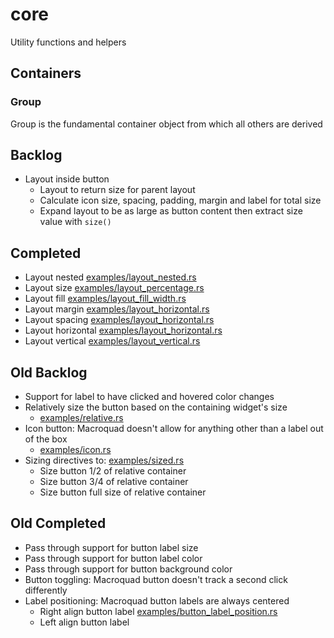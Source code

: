 # core
Utility functions and helpers

## Containers

### Group
Group is the fundamental container object from which all others are derived

## Backlog
* Layout inside button
  * Layout to return size for parent layout
  * Calculate icon size, spacing, padding, margin and label for total size
  * Expand layout to be as large as button content then extract size value with `size()`

## Completed
* Layout nested [examples/layout_nested.rs](examples/layout_nested.rs)
* Layout size [examples/layout_percentage.rs](examples/layout_percentage.rs)
* Layout fill [examples/layout_fill_width.rs](examples/layout_fill_width.rs)
* Layout margin [examples/layout_horizontal.rs](examples/layout_horizontal.rs)
* Layout spacing [examples/layout_horizontal.rs](examples/layout_horizontal.rs)
* Layout horizontal [examples/layout_horizontal.rs](examples/layout_horizontal.rs)
* Layout vertical [examples/layout_vertical.rs](examples/layout_vertical.rs)

## Old Backlog
* Support for label to have clicked and hovered color changes
* Relatively size the button based on the containing widget's size
  * [examples/relative.rs](exmamples/relative.rs)
* Icon button: Macroquad doesn't allow for anything other than a label out of the box 
  * [examples/icon.rs](exmamples/icon.rs)
* Sizing directives to: [examples/sized.rs](exmamples/sized.rs)
  * Size button 1/2 of relative container
  * Size button 3/4 of relative container
  * Size button full size of relative container

## Old Completed
* Pass through support for button label size
* Pass through support for button label color
* Pass through support for button background color
* Button toggling: Macroquad button doesn't track a second click differently
* Label positioning: Macroquad button labels are always centered
  * Right align button label [examples/button_label_position.rs](exmamples/button_label_position.rs)
  * Left align button label